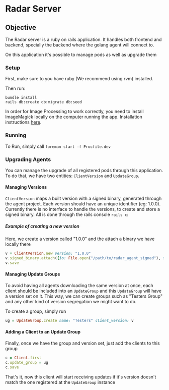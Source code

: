 # Radar Server


## Objective

The Radar server is a ruby on rails application. It handles both frontend and backend, specially the backend where the golang agent will connect to.

On this application it's possible to manage pods as well as upgrade them


### Setup

First, make sure to you have ruby (We recommend using rvm) installed.

Then run:

```
bundle install
rails db:create db:migrate db:seed
```

In order for Image Processing to work correctly, you need to install ImageMagick
locally on the computer running the app. Installation instructions [here](https://imagemagick.org/script/download.php).

### Running

To Run, simply call `foreman start -f Procfile.dev`


### Upgrading Agents

You can manage the upgrade of all registered pods through this application. To do that, we have two entities: `ClientVersion` and `UpdateGroup`.


#### Managing Versions

`ClientVersion` maps a built version with a signed binary, generated through the agent project. Each version should have an unique identifier (eg: 1.0.0).
Currently there is no interface to handle the versions, to create and store a signed binary. All is done through the rails console `rails c`:

##### Example of creating a new version

Here, we create a version called "1.0.0" and the attach a binary we have locally there

```ruby
v = ClientVersion.new version: "1.0.0"
v.signed_binary.attach({io: File.open("/path/to/radar_agent_signed"), filename: "radar_agent_signed"})
v.save
```

#### Managing Update Groups

To avoid having all agents downloading the same version at once, each client should be included into an `UpdateGroup` and this `UpdateGroup` will have a version set on it. This way, we can create groups such as "Testers Group" and any other kind of version segregation we might want to do.

To create a group, simply run

```ruby
ug = UpdateGroup.create name: "Testers" client_version: v
```

#### Adding a Client to an Update Group

Finally, once we have the group and version set, just add the clients to this group

```ruby
c = Client.first
c.update_group = ug
c.save
```

That's it, now this client will start receiving updates if it's version doesn't match the one registered at the `UpdateGroup` instance
